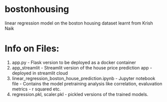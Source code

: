 # bostonhousing
linear regression model on the boston housing dataset learnt from Krish Naik

# Info on Files:
1. app.py - Flask version to be deployed as a docker container
1. app_streamlit - Streamlit version of the house price prediction app - deployed in streamlit cloud
1. linear_regression_boston_house_prediction.ipynb - Jupyter notebook file - Contains the model pretraining analysis like correlation, evaluvation metrics - r squared etc.
1. regression.pkl, scaler.pkl - pickled versions of the trained models.